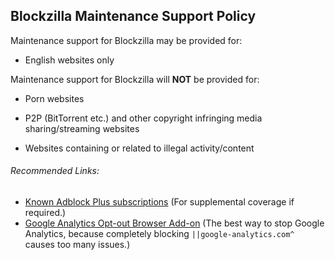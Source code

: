 ## Blockzilla Maintenance Support Policy

Maintenance support for Blockzilla may be provided for:

- English websites only

Maintenance support for Blockzilla will **NOT** be provided for:

- Porn websites

- P2P (BitTorrent etc.) and other copyright infringing media sharing/streaming websites
 
- Websites containing or related to illegal activity/content

###### Recommended Links:

- [Known Adblock Plus subscriptions](https://adblockplus.org/subscriptions) (For supplemental coverage if required.)
- [Google Analytics Opt-out Browser Add-on](https://tools.google.com/dlpage/gaoptout) (The best way to stop Google Analytics, because completely blocking `||google-analytics.com^` causes too many issues.)
